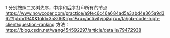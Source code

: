 1 分别按照二叉树先序，中序和后序打印所有的节点
https://www.nowcoder.com/practice/a9fec6c46a684ad5a3abd4e365a9d362?tpId=194&&tqId=35806&rp=1&ru=/activity/oj&qru=/ta/job-code-high-client/question-ranking
方法：
https://blog.csdn.net/wang454592297/article/details/79472938